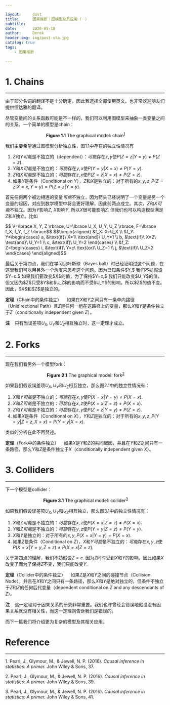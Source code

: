 ```yaml
---

layout:     post
title:      因果推断｜图模型及其应用（一）
subtitle:   
date:       2020-05-10
author:     Derek
header-img: img/post-sta.jpg
catalog: true
tags:
    - 因果推断
    
---
```

# 1. Chains
***

由于部分名词的翻译不是十分确定，因此我选择全部使用英文，也非常欢迎朋友们提供信达雅的翻译。

尽管变量间的关系函数可能是不一样的，我们可以利用图模型来抽象一类变量之间的关系。一个简单的模型是chain：

<center>
    <img style="rgba(34,36,38,.08)"
    src="https://tva1.sinaimg.cn/large/007S8ZIlgy1genu2m4734j30go0gmaak.jpg" alt>
    <div style="display: inline-block; color: #000; padding: 0px;"><b>Figure 1.1</b> The graphical model: chain<sup><a href="#footnote-1">1</a></sup></div>
</center>

我们主要希望通过图模型分析独立性，图1.1中存在的独立性情况有

1. $Z$和$Y$<i>可能</i>是不独立的（dependent）：<i>可能</i>存在$z, y$使$P(Z=z|Y=y) \neq P(Z=z).$
1. $Y$和$X$<i>可能</i>是不独立的：<i>可能</i>存在$y, x$使$P(Y=y|X=x) \neq P(Y=y).$
1. $Z$和$X$<i>可能</i>是不独立的：<i>可能</i>存在$z, x$使$P(Z=z|X=x) \neq P(Z=z).$
1. 如果$Y$是条件（Conditional on $Y$），$Z$和$X$是独立的：对于所有的$x, y, z, P(Z=z|X=x, Y=y)=P(Z=z|Y=y).$

首先任何两个被边相连的变量<i>可能</i>不独立，因为箭头已经说明了一个变量是另一个变量的起因，对应到数学模型中将会更好理解，因此前两点成立。其次，$Z$和$X$<i>可能</i>不独立。因为$Y$影响$Z,$ $X$影响$Y,$ 所以$X$很可能影响$Z.$ 但我们也可以构造模型满足$Z$和$X$独立。比如
<body><p>$$
V=\lbrace X, Y, Z \rbrace, U=\lbrace U_X, U_Y, U_Z \rbrace, F=\lbrace f_X, f_Y, f_Z \rbrace$$ $$\begin{aligned}
&f_X: X=U_X \\
&f_Y: Y=\begin{cases}
a, &\text{if}\ X=1\ \text{and}\ U_Y=1 \\
b, &\text{if}\ X=2\ \text{and}\ U_Y=1 \\
c, &\text{if}\ U_Y=2
\end{cases} \\
&f_Z: Z=\begin{cases}
i, &\text{if}\ Y=c\ \text{or}\ U_Z=1 \\
j, &\text{if}\ U_Z=2
\end{cases}
\end{aligned}$$</p></body>
最后关于第四点，我们在学习贝叶斯球（Bayes ball）时已经证明过这个问题，在这里我们可以用另外一个角度来思考这个问题。因为已知条件$Y,$ 我们不妨假设$Y=c.$ 如果我们要改变$X$的值，为了保持$Y=c,$ 我们只能改变$U_Y$的值，但又因为$Z$只受$Y$和$U_Z$的影响而不受$U_Y$的影响，所以$Z$的值不变。因此，$X$和$Z$是独立的。

**定理**（Chain中的条件独立）&nbsp;&nbsp;&nbsp; 如果在$X$和$Y$之间只有一条单向路径（Unidirectional Path）且$Z$是任何一组在这路径上的变量，那么$X$和$Y$是条件独立于$Z$（conditionally independent given $Z$）。

**注**&nbsp;&nbsp;&nbsp; 只有当误差项$U_X, U_Y$和$U_Z$相互独立时，这一定理才成立。

# 2. Forks
***
现在我们看另外一个模型fork：

<center>
    <img style="rgba(34,36,38,.08)"
    src="https://tva1.sinaimg.cn/large/007S8ZIlgy1geo7613r4fj30a00a0t8w.jpg" alt>
    <div style="display: inline-block; color: #000; padding: 0px;"><b>Figure 2.1</b> The graphical model: fork<sup><a href="#footnote-2">2</a></sup></div>
</center>

如果我们假设误差项$U_X, U_Y$和$U_Z$相互独立，那么图2.1中的独立性情况有：

1. $X$和$Y$<i>可能</i>是不独立的：<i>可能</i>存在$x, y$使$P(X=x|Y=y) \neq P(X=x).$
1. $X$和$Z$<i>可能</i>是不独立的：<i>可能</i>存在$x, z$使$P(X=x|Z=z) \neq P(X=x).$
1. $Z$和$Y$<i>可能</i>是不独立的：<i>可能</i>存在$z, y$使$P(Z=z|Y=y) \neq P(Z=z).$
1. 如果$X$是条件（Conditional on $X$），$Y$和$Z$是独立的：对于所有的$x, y, z, P(Y=y|Z=z, X=x)=P(Y=y|X=x).$

类似的分析在此不再赘述。

**定理**（Fork中的条件独立）&nbsp;&nbsp;&nbsp; 如果$X$是$Y$和$Z$的共同起因，并且在$Y$和$Z$之间只有一条路径，那么$Y$和$Z$是条件独立于$X$（conditionally independent given $X$）。

# 3. Colliders
***

下一个模型是collider：
<center>
    <img style="rgba(34,36,38,.08)"
    src="https://tva1.sinaimg.cn/large/007S8ZIlgy1geo7kjfx3rj30dw0du0t4.jpg" alt>
    <div style="display: inline-block; color: #000; padding: 0px;"><b>Figure 3.1</b> The graphical model: collider<sup><a href="#footnote-3">3</a></sup></div>
</center>

如果我们假设误差项$U_X, U_Y$和$U_Z$相互独立，那么图3.1中的独立性情况有：

1. $X$和$Z$<i>可能</i>是不独立的：<i>可能</i>存在$x, z$使$P(X=x|Z=z) \neq P(X=x).$
1. $Y$和$Z$<i>可能</i>是不独立的：<i>可能</i>存在$y, z$使$P(Y=y|Z=z) \neq P(Y=y).$
1. $X$和$Y$是独立的：对于所有的$x, y, P(X=x|Y=y)=P(X=x).$
1. 如果$Z$是条件（Conditional on $Z$），$X$和$Y$<i>可能</i>是不独立的：<i>可能</i>存在$x, y, z$使$P(X=x|Y=y, Z=z) \neq P(X=x|Z=z).$

关于第四点的理解，我们不妨假设$Z=c.$ 因为$Z$同时受到$X$和$Y$的影响，因此如果$X$改变了而为了保持$Z$不变，我们只能改变$Y.$

**定理**（Collider中的条件独立）&nbsp;&nbsp;&nbsp; 如果$Z$是$X$和$Y$之间的碰撞节点（Collision Node），并且在$X$和$Y$之间只有一条路径，那么$X$和$Y$是绝对独立的，但条件不独立于$Z$和$Z$的任何后代变量（dependent conditional on $Z$ and any descendants of $Z$）。

**注**&nbsp;&nbsp;&nbsp; 这一定理对于因果关系的研究非常重要。我们也许曾经会错误地假设没有因果关系就没有相关性，而这一定理则告诉我们是错误的。

而下一篇我们将介绍更为复杂的模型及其相关应用。

# Reference
***
<p id="footnote-1">1. Pearl, J., Glymour, M., & Jewell, N. P. (2016). <i>Causal inference in statistics: A primer.</i> John Wiley & Sons, 37.
<p id="footnote-2">2. Pearl, J., Glymour, M., & Jewell, N. P. (2016). <i>Causal inference in statistics: A primer.</i> John Wiley & Sons, 39.
<p id="footnote-3">3. Pearl, J., Glymour, M., & Jewell, N. P. (2016). <i>Causal inference in statistics: A primer.</i> John Wiley & Sons, 41.